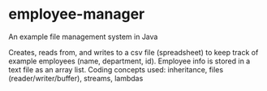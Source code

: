 # employee-manager
An example file management system in Java

Creates, reads from, and writes to a csv file (spreadsheet) to keep track of example employees (name, department, id). Employee info is stored in a text file as an array list.
Coding concepts used: inheritance, files (reader/writer/buffer), streams, lambdas
